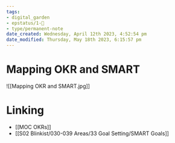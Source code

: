 ```yaml
---
tags: 
- digital_garden
- epstatus/1-🌱
- type/permanent-note
date_created: Wednesday, April 12th 2023, 4:52:54 pm
date_modified: Thursday, May 18th 2023, 6:15:57 pm
---
```

# Mapping OKR and SMART
![[Mapping OKR and SMART.jpg]]

# Linking
+ [[MOC OKRs]]
+ [[S02 Blinkist/030-039 Areas/33 Goal Setting/SMART Goals]]


